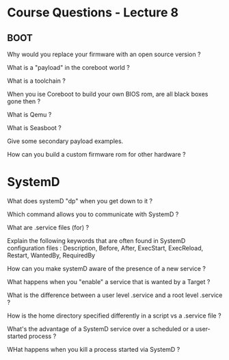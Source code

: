 # Course Questions - Lecture 8

## BOOT

Why would you replace your firmware with an open source version ?
>
What is a "payload" in the coreboot world ?
>
What is a toolchain ?
>
When you ise Coreboot to build your own BIOS rom, are all black boxes gone then ?
>
What is Qemu ?
>
What is Seasboot ?
>
Give some secondary payload examples.
>
How can you build a custom firmware rom for other hardware ?
>

# SystemD

What does systemD "dp" when you get down to it ?
>
Which command allows you to communicate with SystemD ?
>
What are .service files (for) ?
>
Explain the following keywords that are often found in SystemD configuration files : Description, Before, After, ExecStart, ExecReload, Restart, WantedBy, RequiredBy
>
How can you make systemD aware of the presence of a new service ?
>
What happens when you "enable" a service that is wanted by a Target ?
>
What is the difference between a user level .service and a root level .service ?
>
How is the home directory specified differently in a script vs a .service file ?
>
What's the advantage of a SystemD service over a scheduled or a user-started process ?
>
WHat happens when you kill a process started via SystemD ?
>
 